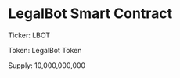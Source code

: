 # LegalBot Smart Contract
  
  Ticker: LBOT
  
  Token: LegalBot Token
  
  Supply: 10,000,000,000
  
  
